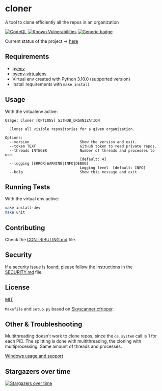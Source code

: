 # cloner

A tool to clone efficiently all the repos in an organization

[![CodeQL](https://github.com/w0rmr1d3r/cloner/actions/workflows/codeql-analysis.yml/badge.svg?branch=master)](https://github.com/w0rmr1d3r/cloner/actions/workflows/codeql-analysis.yml)
[![Known Vulnerabilities](https://snyk.io/test/github/w0rmr1d3r/cloner/badge.svg)](https://snyk.io/test/github/w0rmr1d3r/cloner)
[![Generic badge](https://img.shields.io/badge/python-3.10-success.svg)](https://shields.io/)

Current status of the project -> [here](https://github.com/w0rmr1d3r/cloner/projects/1?fullscreen=true)

## Requirements

* [pyenv](https://github.com/pyenv/pyenv)
* [pyenv-virtualenv](https://github.com/pyenv/pyenv-virtualenv)
* Virtual env created with Python 3.10.0 (supported version)
* Install requirements with `make install`

## Usage

With the virtualenv active:

```text
Usage: cloner [OPTIONS] GITHUB_ORGANIZATION

  Clones all visible repositories for a given organization.

Options:
  --version                       Show the version and exit.
  --token TEXT                    GitHub token to read private repos.
  --threads INTEGER               Number of threads and processes to use.
                                  [default: 4]
  --logging [ERROR|WARNING|INFO|DEBUG]
                                  Logging level  [default: INFO]
  --help                          Show this message and exit.
```

## Running Tests

With the virtual env active:

```bash
make install-dev
make unit
```

## Contributing

Check the [CONTRIBUTING.md](CONTRIBUTING.md) file.

## Security

If a security issue is found, please follow the instructions in the [SECURITY.md](SECURITY.md) file.

## License

[MIT](https://github.com/w0rmr1d3r/cloner/blob/master/LICENSE)

`Makefile` and `setup.py` based on [Skyscanner cfripper](https://github.com/Skyscanner/cfripper).

## Other & Troubleshooting

Multithreading doesn't work to clone repos, since the `os.system` call is 1 for each PID. The splitting is done with
multithreading, the cloning with multiprocessing. Same amount of threads and processes.

[Windows usage and support](docs/WINDOWS.md)

## Stargazers over time

[![Stargazers over time](https://starchart.cc/w0rmr1d3r/cloner.svg)](https://starchart.cc/w0rmr1d3r/cloner)
